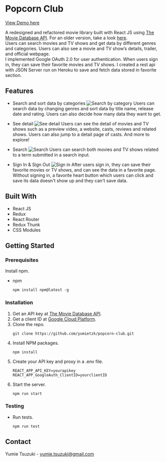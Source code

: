# Popcorn Club

[View Demo here](https://popcorn-club.netlify.app/)

A redesigned and refactored movie library built with React JS using [The Movie Database API](https://www.themoviedb.org/documentation/api). For an older version, take a look [here](https://github.com/yumietzk/popcorn-club-old).  
Users can search movies and TV shows and get data by different genres and categories. Users can also see a movie and TV show’s details, trailer, and official webpage.  
I implemented Google OAuth 2.0 for user authentication. When users sign in, they can save their favorite movies and TV shows. I created a rest api with JSON Server run on Heroku to save and fetch data stored in favorite section.

## Features

- Search and sort data by categories
  ![Search by category](./assets/searchByCategory.gif)
  Users can search data by changing genres and sort data by title name, release date and rating. Users can also decide how many data they want to get.

- See detail
  ![See detail](./assets/seeDetail.gif)
  Users can see the detail of movies and TV shows such as a preview video, a website, casts, reviews and related shows. Users can also jump to a detail page of casts. And more to explore!

- Search
  ![Search](./assets/search.gif)
  Users can search both movies and TV shows related to a term submitted in a search input.

- Sign In & Sign Out
  ![Sign in](./assets/sigin.gif)
  After users sign in, they can save their favorite movies or TV shows, and can see the data in a favorite page. Without signing in, a favorite heart button which users can click and save its data doesn't show up and they can't save data.

## Built With

- React JS
- Redux
- React Router
- Redux Thunk
- CSS Modules

## Getting Started

### Prerequisites

Install npm.

- npm
  ```
  npm install npm@latest -g
  ```

### Installation

1. Get an API key at [The Movie Database API](https://www.themoviedb.org/documentation/api).
2. Get a client ID at [Google Cloud Platform](https://console.cloud.google.com/).
3. Clone the repo.
   ```
   git clone https://github.com/yumietzk/popcorn-club.git
   ```
4. Install NPM packages.
   ```
   npm install
   ```
5. Create your API key and proxy in a .env file.
   ```
   REACT_APP_API_KEY=yourapikey
   REACT_APP_GoogleAuth_ClientID=yourclientID
   ```
6. Start the server.
   ```
   npm run start
   ```

### Testing

- Run tests.
  ```
  npm run test
  ```

## Contact

Yumie Tsuzuki - yumie.tsuzuki@gmail.com
